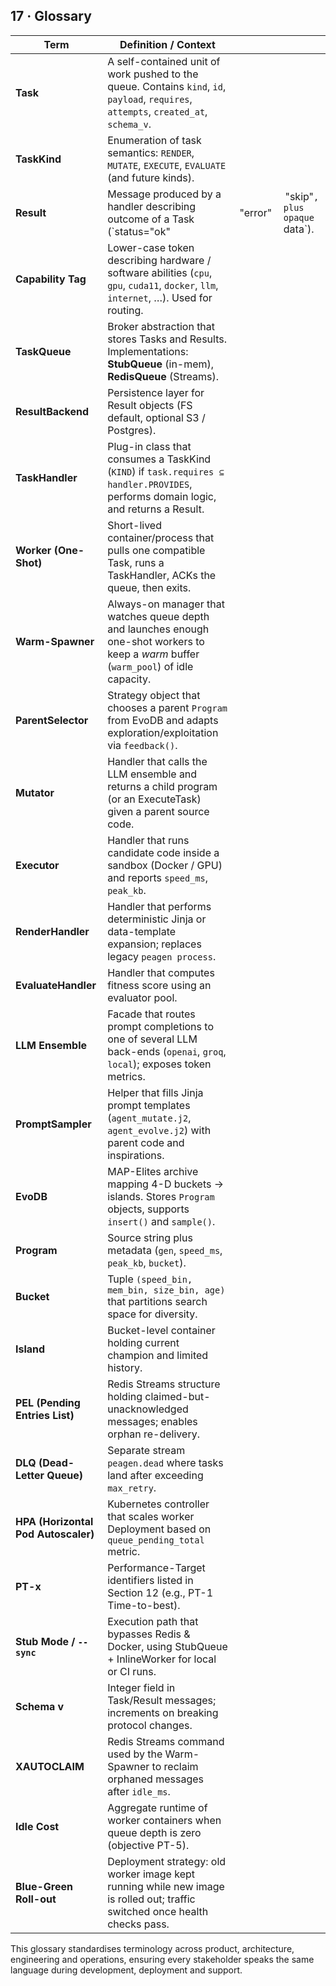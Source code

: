 ## 17 · Glossary

| Term                                | Definition / Context                                                                                                                    |           |                                 |
| ----------------------------------- | --------------------------------------------------------------------------------------------------------------------------------------- | --------- | ------------------------------- |
| **Task**                            | A self-contained unit of work pushed to the queue.  Contains `kind`, `id`, `payload`, `requires`, `attempts`, `created_at`, `schema_v`. |           |                                 |
| **TaskKind**                        | Enumeration of task semantics: `RENDER`, `MUTATE`, `EXECUTE`, `EVALUATE` (and future kinds).                                            |           |                                 |
| **Result**                          | Message produced by a handler describing outcome of a Task (\`status="ok"                                                               |  "error"  |  "skip"`, plus opaque `data\`). |
| **Capability Tag**                  | Lower-case token describing hardware / software abilities (`cpu`, `gpu`, `cuda11`, `docker`, `llm`, `internet`, …). Used for routing.   |           |                                 |
| **TaskQueue**                       | Broker abstraction that stores Tasks and Results.  Implementations: **StubQueue** (in-mem), **RedisQueue** (Streams).                   |           |                                 |
| **ResultBackend**                   | Persistence layer for Result objects (FS default, optional S3 / Postgres).                                                              |           |                                 |
| **TaskHandler**                     | Plug-in class that consumes a TaskKind (`KIND`) if `task.requires ⊆ handler.PROVIDES`, performs domain logic, and returns a Result.     |           |                                 |
| **Worker (One-Shot)**               | Short-lived container/process that pulls one compatible Task, runs a TaskHandler, ACKs the queue, then exits.                           |           |                                 |
| **Warm-Spawner**                    | Always-on manager that watches queue depth and launches enough one-shot workers to keep a *warm* buffer (`warm_pool`) of idle capacity. |           |                                 |
| **ParentSelector**                  | Strategy object that chooses a parent `Program` from EvoDB and adapts exploration/exploitation via `feedback()`.                        |           |                                 |
| **Mutator**                         | Handler that calls the LLM ensemble and returns a child program (or an ExecuteTask) given a parent source code.                         |           |                                 |
| **Executor**                        | Handler that runs candidate code inside a sandbox (Docker / GPU) and reports `speed_ms`, `peak_kb`.                                     |           |                                 |
| **RenderHandler**                   | Handler that performs deterministic Jinja or data-template expansion; replaces legacy `peagen process`.                                 |           |                                 |
| **EvaluateHandler**                 | Handler that computes fitness score using an evaluator pool.                                                                            |           |                                 |
| **LLM Ensemble**                    | Facade that routes prompt completions to one of several LLM back-ends (`openai`, `groq`, `local`); exposes token metrics.               |           |                                 |
| **PromptSampler**                   | Helper that fills Jinja prompt templates (`agent_mutate.j2`, `agent_evolve.j2`) with parent code and inspirations.                      |           |                                 |
| **EvoDB**                           | MAP-Elites archive mapping 4-D buckets → islands.  Stores `Program` objects, supports `insert()` and `sample()`.                        |           |                                 |
| **Program**                         | Source string plus metadata (`gen`, `speed_ms`, `peak_kb`, `bucket`).                                                                   |           |                                 |
| **Bucket**                          | Tuple `(speed_bin, mem_bin, size_bin, age)` that partitions search space for diversity.                                                 |           |                                 |
| **Island**                          | Bucket-level container holding current champion and limited history.                                                                    |           |                                 |
| **PEL (Pending Entries List)**      | Redis Streams structure holding claimed-but-unacknowledged messages; enables orphan re-delivery.                                        |           |                                 |
| **DLQ (Dead-Letter Queue)**         | Separate stream `peagen.dead` where tasks land after exceeding `max_retry`.                                                             |           |                                 |
| **HPA (Horizontal Pod Autoscaler)** | Kubernetes controller that scales worker Deployment based on `queue_pending_total` metric.                                              |           |                                 |
| **PT-x**                            | Performance-Target identifiers listed in Section 12 (e.g., PT-1 Time-to-best).                                                          |           |                                 |
| **Stub Mode / `--sync`**            | Execution path that bypasses Redis & Docker, using StubQueue + InlineWorker for local or CI runs.                                       |           |                                 |
| **Schema v**                        | Integer field in Task/Result messages; increments on breaking protocol changes.                                                         |           |                                 |
| **XAUTOCLAIM**                      | Redis Streams command used by the Warm-Spawner to reclaim orphaned messages after `idle_ms`.                                            |           |                                 |
| **Idle Cost**                       | Aggregate runtime of worker containers when queue depth is zero (objective PT-5).                                                       |           |                                 |
| **Blue-Green Roll-out**             | Deployment strategy: old worker image kept running while new image is rolled out; traffic switched once health checks pass.             |           |                                 |

This glossary standardises terminology across product, architecture, engineering and operations, ensuring every stakeholder speaks the same language during development, deployment and support.
